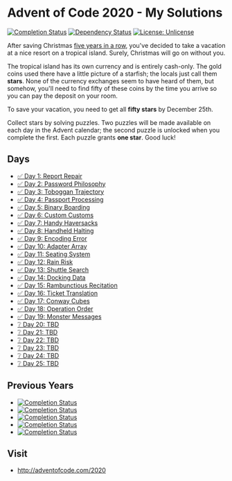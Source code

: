 # Advent of Code 2020 - My Solutions
[![Completion Status](https://img.shields.io/endpoint?url=https://raw.githubusercontent.com/staddi99/AdventOfCode/master/.github/badges/completion-2020.json)](https://github.com/staddi99/AdventOfCode/tree/main/2020)
[![Dependency Status](https://img.shields.io/david/staddi99/AdventOfCode.svg)](https://david-dm.org/staddi99/AdventOfCode)
[![License: Unlicense](https://img.shields.io/github/license/staddi99/AdventOfCode)](https://raw.githubusercontent.com/staddi99/AdventOfCode/master/LICENSE)

After saving Christmas [five years in a row](https://adventofcode.com/events), you've decided to take a vacation at a nice resort on a tropical island. Surely, Christmas will go on without you.

The tropical island has its own currency and is entirely cash-only. The gold coins used there have a little picture of a starfish; the locals just call them **stars**. None of the currency exchanges seem to have heard of them, but somehow, you'll need to find fifty of these coins by the time you arrive so you can pay the deposit on your room.

To save your vacation, you need to get all **fifty stars** by December 25th.

Collect stars by solving puzzles. Two puzzles will be made available on each day in the Advent calendar; the second puzzle is unlocked when you complete the first. Each puzzle grants **one star**. Good luck!

## Days

*  [✅ Day 1: Report Repair](day_1/)
*  [✅ Day 2: Password Philosophy](day_2/)
*  [✅ Day 3: Toboggan Trajectory](day_3/)
*  [✅ Day 4: Passport Processing](day_4/)
*  [✅ Day 5: Binary Boarding](day_5/)
*  [✅ Day 6: Custom Customs](day_6/)
*  [✅ Day 7: Handy Haversacks](day_7/)
*  [✅ Day 8: Handheld Halting](day_8/)
*  [✅ Day 9: Encoding Error](day_9/)
*  [✅ Day 10: Adapter Array](day_10/)
*  [✅ Day 11: Seating System](day_11/)
*  [✅ Day 12: Rain Risk](day_12/)
*  [✅ Day 13: Shuttle Search](day_13/)
*  [✅ Day 14: Docking Data](day_14/)
*  [✅ Day 15: Rambunctious Recitation](day_15/)
*  [✅ Day 16: Ticket Translation](day_16/)
*  [✅ Day 17: Conway Cubes](day_17/)
*  [✅ Day 18: Operation Order](day_18/)
*  [✅ Day 19: Monster Messages](day_19/)
*  [❔ Day 20: TBD]()
*  [❔ Day 21: TBD]()
*  [❔ Day 22: TBD]()
*  [❔ Day 23: TBD]()
*  [❔ Day 24: TBD]()
*  [❔ Day 25: TBD]()

## Previous Years
*  [![Completion Status](https://img.shields.io/endpoint?url=https://raw.githubusercontent.com/staddi99/AdventOfCode/master/.github/badges/completion-2019.json&label=2019)](https://github.com/staddi99/AdventOfCode/tree/main/2019)
*  [![Completion Status](https://img.shields.io/endpoint?url=https://raw.githubusercontent.com/staddi99/AdventOfCode/master/.github/badges/completion-2018.json&label=2018)](https://github.com/staddi99/AdventOfCode/tree/main/2018)
*  [![Completion Status](https://img.shields.io/endpoint?url=https://raw.githubusercontent.com/staddi99/AdventOfCode/master/.github/badges/completion-2017.json&label=2017)](https://github.com/staddi99/AdventOfCode/tree/main/2017)
*  [![Completion Status](https://img.shields.io/endpoint?url=https://raw.githubusercontent.com/staddi99/AdventOfCode/master/.github/badges/completion-2016.json&label=2016)](https://github.com/staddi99/AdventOfCode/tree/main/2016)
*  [![Completion Status](https://img.shields.io/endpoint?url=https://raw.githubusercontent.com/staddi99/AdventOfCode/master/.github/badges/completion-2015.json&label=2015)](https://github.com/staddi99/AdventOfCode/tree/main/2015)

## Visit
*  http://adventofcode.com/2020